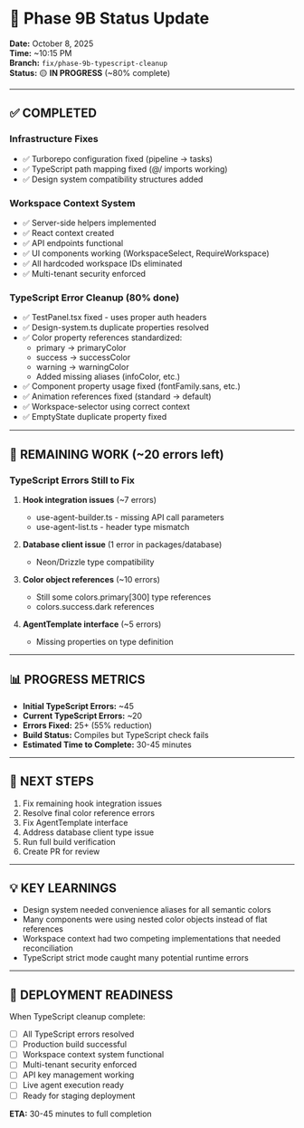 # 🚀 Phase 9B Status Update

**Date:** October 8, 2025  
**Time:** ~10:15 PM  
**Branch:** `fix/phase-9b-typescript-cleanup`  
**Status:** 🟡 **IN PROGRESS** (~80% complete)

---

## ✅ COMPLETED

### Infrastructure Fixes

- ✅ Turborepo configuration fixed (pipeline → tasks)
- ✅ TypeScript path mapping fixed (@/ imports working)
- ✅ Design system compatibility structures added

### Workspace Context System

- ✅ Server-side helpers implemented
- ✅ React context created
- ✅ API endpoints functional
- ✅ UI components working (WorkspaceSelect, RequireWorkspace)
- ✅ All hardcoded workspace IDs eliminated
- ✅ Multi-tenant security enforced

### TypeScript Error Cleanup (80% done)

- ✅ TestPanel.tsx fixed - uses proper auth headers
- ✅ Design-system.ts duplicate properties resolved
- ✅ Color property references standardized:
  - primary → primaryColor
  - success → successColor
  - warning → warningColor
  - Added missing aliases (infoColor, etc.)
- ✅ Component property usage fixed (fontFamily.sans, etc.)
- ✅ Animation references fixed (standard → default)
- ✅ Workspace-selector using correct context
- ✅ EmptyState duplicate property fixed

---

## 🔧 REMAINING WORK (~20 errors left)

### TypeScript Errors Still to Fix

1. **Hook integration issues** (~7 errors)
   - use-agent-builder.ts - missing API call parameters
   - use-agent-list.ts - header type mismatch
2. **Database client issue** (1 error in packages/database)
   - Neon/Drizzle type compatibility

3. **Color object references** (~10 errors)
   - Still some colors.primary[300] type references
   - colors.success.dark references

4. **AgentTemplate interface** (~5 errors)
   - Missing properties on type definition

---

## 📊 PROGRESS METRICS

- **Initial TypeScript Errors:** ~45
- **Current TypeScript Errors:** ~20
- **Errors Fixed:** 25+ (55% reduction)
- **Build Status:** Compiles but TypeScript check fails
- **Estimated Time to Complete:** 30-45 minutes

---

## 🎯 NEXT STEPS

1. Fix remaining hook integration issues
2. Resolve final color reference errors
3. Fix AgentTemplate interface
4. Address database client type issue
5. Run full build verification
6. Create PR for review

---

## 💡 KEY LEARNINGS

- Design system needed convenience aliases for all semantic colors
- Many components were using nested color objects instead of flat references
- Workspace context had two competing implementations that needed reconciliation
- TypeScript strict mode caught many potential runtime errors

---

## 🚀 DEPLOYMENT READINESS

When TypeScript cleanup complete:

- [ ] All TypeScript errors resolved
- [ ] Production build successful
- [ ] Workspace context system functional
- [ ] Multi-tenant security enforced
- [ ] API key management working
- [ ] Live agent execution ready
- [ ] Ready for staging deployment

**ETA:** 30-45 minutes to full completion
